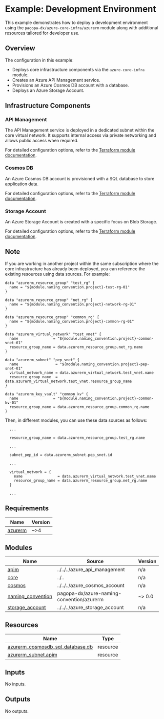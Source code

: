 # Example: Development Environment

This example demonstrates how to deploy a development environment using the `pagopa-dx/azure-core-infra/azurerm` module along with additional resources tailored for developer use.

## Overview

The configuration in this example:

- Deploys core infrastructure components via the `azure-core-infra` module.
- Creates an Azure API Management service.
- Provisions an Azure Cosmos DB account with a database.
- Deploys an Azure Storage Account.

## Infrastructure Components

### API Management

The API Management service is deployed in a dedicated subnet within the core virtual network. It supports internal access via private networking and allows public access when required.

For detailed configuration options, refer to the [Terraform module documentation](https://registry.terraform.io/modules/pagopa-dx/azure-api-management/azurerm/latest).

### Cosmos DB

An Azure Cosmos DB account is provisioned with a SQL database to store application data.

For detailed configuration options, refer to the [Terraform module documentation](https://registry.terraform.io/modules/pagopa-dx/azure-cosmos-account/azurerm/latest).

### Storage Account

An Azure Storage Account is created with a specific focus on Blob Storage.

For detailed configuration options, refer to the [Terraform module documentation](https://registry.terraform.io/modules/pagopa-dx/azure-storage-account/azurerm/latest).

## Note

If you are working in another project within the same subscription where the core infrastructure has already been deployed, you can reference the existing resources using data sources. For example:

```hcl
data "azurerm_resource_group" "test_rg" {
  name = "${module.naming_convention.project}-test-rg-01"
}

data "azurerm_resource_group" "net_rg" {
  name = "${module.naming_convention.project}-network-rg-01"
}

data "azurerm_resource_group" "common_rg" {
  name = "${module.naming_convention.project}-common-rg-01"
}

data "azurerm_virtual_network" "test_vnet" {
  name                = "${module.naming_convention.project}-common-vnet-01"
  resource_group_name = data.azurerm_resource_group.net_rg.name
}

data "azurerm_subnet" "pep_snet" {
  name                 = "${module.naming_convention.project}-pep-snet-01"
  virtual_network_name = data.azurerm_virtual_network.test_vnet.name
  resource_group_name  = data.azurerm_virtual_network.test_vnet.resource_group_name
}

data "azurerm_key_vault" "common_kv" {
  name                = "${module.naming_convention.project}-common-kv-01"
  resource_group_name = data.azurerm_resource_group.common_rg.name
}

```

Then, in different modules, you can use these data sources as follows:

```hcl
  ...

  resource_group_name = data.azurerm_resource_group.test_rg.name

  ...

  subnet_pep_id = data.azurerm_subnet.pep_snet.id

  ...

  virtual_network = {
    name                = data.azurerm_virtual_network.test_vnet.name
    resource_group_name = data.azurerm_resource_group.net_rg.name
  }

  ...

```

<!-- BEGIN_TF_DOCS -->
## Requirements

| Name | Version |
|------|---------|
| <a name="requirement_azurerm"></a> [azurerm](#requirement\_azurerm) | ~>4 |

## Modules

| Name | Source | Version |
|------|--------|---------|
| <a name="module_apim"></a> [apim](#module\_apim) | ../../../azure_api_management | n/a |
| <a name="module_core"></a> [core](#module\_core) | ../.. | n/a |
| <a name="module_cosmos"></a> [cosmos](#module\_cosmos) | ../../../azure_cosmos_account | n/a |
| <a name="module_naming_convention"></a> [naming\_convention](#module\_naming\_convention) | pagopa-dx/azure-naming-convention/azurerm | ~> 0.0 |
| <a name="module_storage_account"></a> [storage\_account](#module\_storage\_account) | ../../../azure_storage_account | n/a |

## Resources

| Name | Type |
|------|------|
| [azurerm_cosmosdb_sql_database.db](https://registry.terraform.io/providers/hashicorp/azurerm/latest/docs/resources/cosmosdb_sql_database) | resource |
| [azurerm_subnet.apim](https://registry.terraform.io/providers/hashicorp/azurerm/latest/docs/resources/subnet) | resource |

## Inputs

No inputs.

## Outputs

No outputs.
<!-- END_TF_DOCS -->
